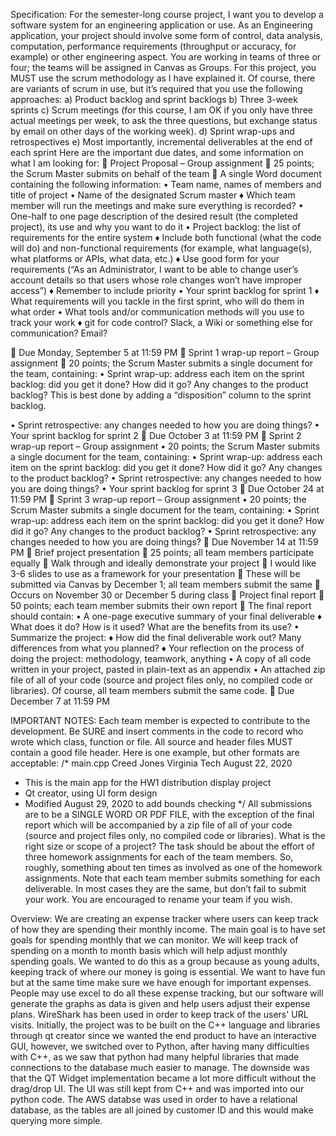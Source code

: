 Specification: 
For the semester-long course project, I want you to develop a software system for an
engineering application or use. As an Engineering application, your project should involve
some form of control, data analysis, computation, performance requirements (throughput
or accuracy, for example) or other engineering aspect. You are working in teams of three or
four; the teams will be assigned in Canvas as Groups.
For this project, you MUST use the scrum methodology as I have explained it. Of course,
there are variants of scrum in use, but it’s required that you use the following approaches:
a) Product backlog and sprint backlogs
b) Three 3-week sprints
c) Scrum meetings (for this course, I am OK if you only have three actual meetings per
week, to ask the three questions, but exchange status by email on other days of the
working week).
d) Sprint wrap-ups and retrospectives
e) Most importantly, incremental deliverables at the end of each sprint
Here are the important due dates, and some information on what I am looking for:
 Project Proposal – Group assignment
 25 points; the Scrum Master submits on behalf of the team
 A single Word document containing the following information:
• Team name, names of members and title of project
• Name of the designated Scrum master
♦ Which team member will run the meetings and make sure everything is
recorded?
• One-half to one page description of the desired result (the completed
project), its use and why you want to do it
• Project backlog: the list of requirements for the entire system
♦ Include both functional (what the code will do) and non-functional
requirements (for example, what language(s), what platforms or APIs,
what data, etc.)
♦ Use good form for your requirements (“As an Administrator, I want to be
able to change user’s account details so that users whose role changes
won’t have improper access”)
♦ Remember to include priority
• Your sprint backlog for sprint 1
♦ What requirements will you tackle in the first sprint, who will do them in
what order
• What tools and/or communication methods will you use to track your work
♦ git for code control? Slack, a Wiki or something else for communication?
Email?

 Due Monday, September 5 at 11:59 PM
 Sprint 1 wrap-up report – Group assignment
 20 points; the Scrum Master submits a single document for the team, containing:
• Sprint wrap-up: address each item on the sprint backlog: did you get it done?
How did it go? Any changes to the product backlog? This is best done by
adding a “disposition” column to the sprint backlog.

• Sprint retrospective: any changes needed to how you are doing things?
• Your sprint backlog for sprint 2
 Due October 3 at 11:59 PM
 Sprint 2 wrap-up report – Group assignment
• 20 points; the Scrum Master submits a single document for the team,
containing:
• Sprint wrap-up: address each item on the sprint backlog: did you get it done?
How did it go? Any changes to the product backlog?
• Sprint retrospective: any changes needed to how you are doing things?
• Your sprint backlog for sprint 3
 Due October 24 at 11:59 PM
 Sprint 3 wrap-up report – Group assignment
• 20 points; the Scrum Master submits a single document for the team,
containing:
• Sprint wrap-up: address each item on the sprint backlog: did you get it done?
How did it go? Any changes to the product backlog?
• Sprint retrospective: any changes needed to how you are doing things?
 Due November 14 at 11:59 PM
 Brief project presentation
 25 points; all team members participate equally
 Walk through and ideally demonstrate your project
 I would like 3-6 slides to use as a framework for your presentation
 These will be submitted via Canvas by December 1; all team members submit the
same
 Occurs on November 30 or December 5 during class
 Project final report
 50 points; each team member submits their own report
 The final report should contain:
• A one-page executive summary of your final deliverable
♦ What does it do? How is it used? What are the benefits from its use?
• Summarize the project:
♦ How did the final deliverable work out? Many differences from what you
planned?
♦ Your reflection on the process of doing the project: methodology,
teamwork, anything
• A copy of all code written in your project, pasted in plain-text as an appendix
• An attached zip file of all of your code (source and project files only, no
compiled code or libraries). Of course, all team members submit the same
code.
 Due December 7 at 11:59 PM

IMPORTANT NOTES:
Each team member is expected to contribute to the development. Be SURE and
insert comments in the code to record who wrote which class, function or file. All
source and header files MUST contain a good file header. Here is one example,
but other formats are acceptable:
/* main.cpp Creed Jones Virginia Tech August 22, 2020
* This is the main app for the HW1 distribution display project
* Qt creator, using UI form design
* Modified August 29, 2020 to add bounds checking
*/
All submissions are to be a SINGLE WORD OR PDF FILE, with the exception of
the final report which will be accompanied by a zip file of all of your code
(source and project files only, no compiled code or libraries).
What is the right size or scope of a project? The task should be about the effort of
three homework assignments for each of the team members. So, roughly,
something about ten times as involved as one of the homework assignments.
Note that each team member submits something for each deliverable. In most
cases they are the same, but don’t fail to submit your work.
You are encouraged to rename your team if you wish.


Overview:
We are creating an expense tracker where users can keep track of how they are spending their monthly income. The main goal is to have set goals for spending monthly that we can monitor. We will keep track of spending on a month to month basis which will help adjust monthly spending goals. We wanted to do this as a group because as young adults, keeping track of where our money is going is essential. We want to have fun but at the same time make sure we have enough for important expenses. People may use excel to do all these expense tracking, but our software will generate the graphs as data is given and help users adjust their expense plans. 
WireShark has been used in order to keep track of the users' URL visits. Initially, the project was to be built on the C++ language and libraries through qt creator since we wanted the end product to have an interactive GUI, however, we switched over to Python, after having many difficulties with C++, as we saw that python had many helpful libraries that made connections to the database much easier to manage. The downside was that the QT Widget implementation became a lot more difficult without the drag/drop UI. The UI was still kept from C++ and was imported into our python code. The AWS databse was used in order to have a relational database, as the tables are all joined by customer ID and this would make querying more simple.
